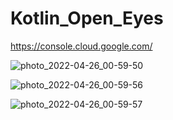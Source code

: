 # Kotlin_Open_Eyes

https://console.cloud.google.com/

![photo_2022-04-26_00-59-50](https://user-images.githubusercontent.com/60017090/165165506-6aa8f7b0-32c5-4d18-9cd1-5f68e9942fab.jpg)

![photo_2022-04-26_00-59-56](https://user-images.githubusercontent.com/60017090/165165805-27f600e8-df2a-4812-bafb-80b67815731e.jpg)

![photo_2022-04-26_00-59-57](https://user-images.githubusercontent.com/60017090/165165826-6bb98a95-348d-4824-a171-34821f6c53fd.jpg)


